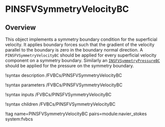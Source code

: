 # PINSFVSymmetryVelocityBC

## Overview

This object implements a symmetry boundary condition for the superficial velocity. It
applies boundary forces such that the gradient of the velocity parallel to the
boundary is zero in the boundary normal direction. A `PINSFVSymmetryVelocityBC`
should be applied for every superficial velocity component on a symmetry boundary. Similarly
an [`INSFVSymmetryPressureBC`](INSFVSymmetryPressureBC.md) should be applied for
the pressure on the symmetry boundary.

!syntax description /FVBCs/PINSFVSymmetryVelocityBC

!syntax parameters /FVBCs/PINSFVSymmetryVelocityBC

!syntax inputs /FVBCs/PINSFVSymmetryVelocityBC

!syntax children /FVBCs/PINSFVSymmetryVelocityBC

!tag name=PINSFVSymmetryVelocityBC pairs=module:navier_stokes system:fvbcs
